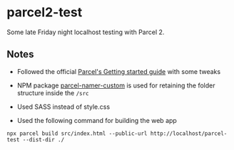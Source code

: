 # parcel2-test

Some late Friday night localhost testing with Parcel 2.


## Notes

- Followed the official [Parcel's Getting started guide](https://parceljs.org/getting-started/webapp) with some tweaks

- NPM package [parcel-namer-custom](https://www.npmjs.com/package/parcel-namer-custom) is used for retaining the folder structure inside the ```/src```
- Used SASS instead of style.css
- Used the following command for building the web app

```
npx parcel build src/index.html --public-url http://localhost/parcel-test --dist-dir ./
```

